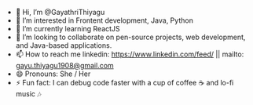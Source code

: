 - 👋 Hi, I’m @GayathriThiyagu
- 👀 I’m interested in Frontent development, Java, Python 
- 🌱 I’m currently learning ReactJS
- 💞️ I’m looking to collaborate on pen-source projects, web development, and Java-based applications.
- 📫 How to reach me linkedin: https://www.linkedin.com/feed/ || mailto: gayu.thiyagu1908@gmail.com
- 😄 Pronouns: She / Her
- ⚡ Fun fact: I can debug code faster with a cup of coffee ☕ and lo-fi music 🎶

<!---
GayathriThiyagu/GayathriThiyagu is a ✨ special ✨ repository because its `README.md` (this file) appears on your GitHub profile.
You can click the Preview link to take a look at your changes.
--->
